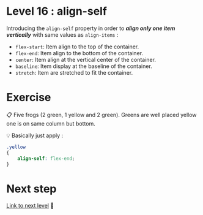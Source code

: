 # Level 16 : align-self

Introducing the `align-self` property in order to ***align only one item vertically*** with same values as `align-items` : 
- `flex-start`: Item align to the top of the container.
- `flex-end`: Item align to the bottom of the container.
- `center`: Item align at the vertical center of the container.
- `baseline`: Item display at the baseline of the container.
- `stretch`: Item are stretched to fit the container.

# Exercise

:clipboard: Five frogs (2 green, 1 yellow and 2 green). Greens are well placed yellow one is on same column but bottom.

:bulb: Basically just apply : 

```css
.yellow
{
    align-self: flex-end;
}
```

# Next step

[Link to next level](./level17.md) :muscle: